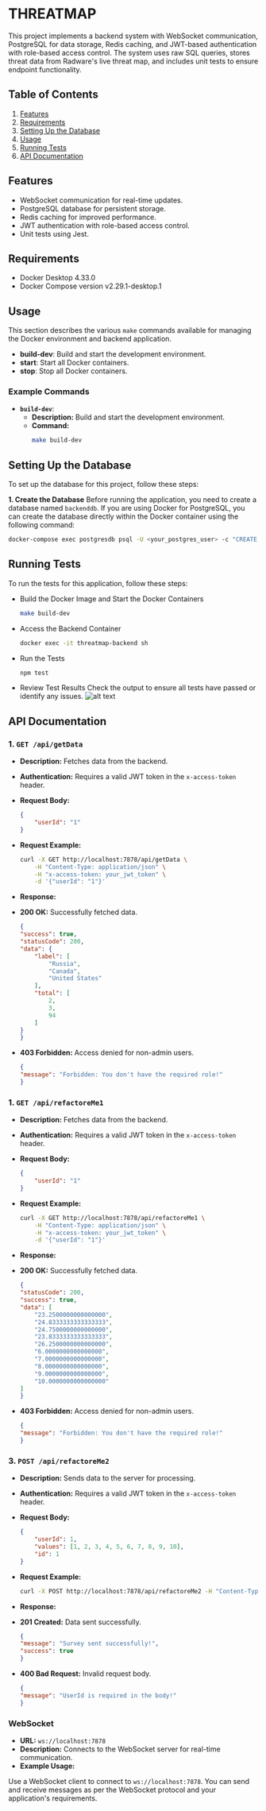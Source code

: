 # THREATMAP
This project implements a backend system with WebSocket communication, PostgreSQL for data storage, Redis caching, and JWT-based authentication with role-based access control. The system uses raw SQL queries, stores threat data from Radware's live threat map, and includes unit tests to ensure endpoint functionality.

## Table of Contents
1. [Features](#features)
2. [Requirements](#requirements)
3. [Setting Up the Database](#setting-up-the-database)
4. [Usage](#usage)
5. [Running Tests](#running-tests)
6. [API Documentation](#api-documentation)

## Features
- WebSocket communication for real-time updates.
- PostgreSQL database for persistent storage.
- Redis caching for improved performance.
- JWT authentication with role-based access control.
- Unit tests using Jest.

## Requirements
- Docker Desktop 4.33.0
- Docker Compose version v2.29.1-desktop.1

## Usage
  This section describes the various `make` commands available for managing the Docker environment and backend application.
  - **build-dev**: Build and start the development environment.
  - **start**: Start all Docker containers.
  - **stop**: Stop all Docker containers.

  ### Example Commands

  - **`build-dev`**:
    - **Description:** Build and start the development environment.
    - **Command:**
      ```bash
      make build-dev
      ```

## Setting Up the Database
To set up the database for this project, follow these steps:

**1. Create the Database**
Before running the application, you need to create a database named `backenddb`. If you are using Docker for PostgreSQL, you can create the database directly within the Docker container using the following command:

```sh
docker-compose exec postgresdb psql -U <your_postgres_user> -c "CREATE DATABASE backenddb;"
```
## Running Tests
To run the tests for this application, follow these steps:

- Build the Docker Image and Start the Docker Containers
    ```bash 
    make build-dev
    ```

- Access the Backend Container
    ```bash 
    docker exec -it threatmap-backend sh
    ```

- Run the Tests
    ```bash 
    npm test
    ```

- Review Test Results
Check the output to ensure all tests have passed or identify any issues.
![alt text](<Screenshot 2024-08-26 at 06.56.04.png>)

## API Documentation
### 1. `GET /api/getData`

- **Description:** Fetches data from the backend.
- **Authentication:** Requires a valid JWT token in the `x-access-token` header.
- **Request Body:**

    ```json
    {
        "userId": "1"
    }
    ```

- **Request Example:**

    ```bash
    curl -X GET http://localhost:7878/api/getData \
        -H "Content-Type: application/json" \
        -H "x-access-token: your_jwt_token" \
        -d '{"userId": "1"}'
    ```

- **Response:**
- **200 OK:** Successfully fetched data.
    ```json
    {
    "success": true,
    "statusCode": 200,
    "data": {
        "label": [
            "Russia",
            "Canada",
            "United States"
        ],
        "total": [
            2,
            3,
            94
        ]
    }
    }
    ```
- **403 Forbidden:** Access denied for non-admin users.
    ```json
    {
    "message": "Forbidden: You don't have the required role!"
    }
    ```

### 1. `GET /api/refactoreMe1`

- **Description:** Fetches data from the backend.
- **Authentication:** Requires a valid JWT token in the `x-access-token` header.
- **Request Body:**

    ```json
    {
        "userId": "1"
    }
    ```

- **Request Example:**

    ```bash
    curl -X GET http://localhost:7878/api/refactoreMe1 \
        -H "Content-Type: application/json" \
        -H "x-access-token: your_jwt_token" \
        -d '{"userId": "1"}'
    ```

- **Response:**
- **200 OK:** Successfully fetched data.
    ```json
    {
    "statusCode": 200,
    "success": true,
    "data": [
        "23.2500000000000000",
        "24.8333333333333333",
        "24.7500000000000000",
        "23.8333333333333333",
        "26.2500000000000000",
        "6.0000000000000000",
        "7.0000000000000000",
        "8.0000000000000000",
        "9.0000000000000000",
        "10.0000000000000000"
    ]
    }
    ```
- **403 Forbidden:** Access denied for non-admin users.
    ```json
    {
    "message": "Forbidden: You don't have the required role!"
    }

### 3. `POST /api/refactoreMe2`

- **Description:** Sends data to the server for processing.
- **Authentication:** Requires a valid JWT token in the `x-access-token` header.
- **Request Body:**

    ```json
    {
        "userId": 1,
        "values": [1, 2, 3, 4, 5, 6, 7, 8, 9, 10],
        "id": 1
    }
    ```

- **Request Example:**

    ```bash
    curl -X POST http://localhost:7878/api/refactoreMe2 -H "Content-Type: application/json" -H "x-access-token: your_jwt_token" -d '{"userId":1,"values":[1,2,3,4,5,6,7,8,9,10],"id":1}'
    ```

- **Response:**
- **201 Created:** Data sent successfully.
    ```json
    {
    "message": "Survey sent successfully!",
    "success": true
    }
    ```
- **400 Bad Request:** Invalid request body.
    ```json
    {
    "message": "UserId is required in the body!"
    }
    ```

### WebSocket
- **URL:** `ws://localhost:7878`
- **Description:** Connects to the WebSocket server for real-time communication.
- **Example Usage:**

Use a WebSocket client to connect to `ws://localhost:7878`. You can send and receive messages as per the WebSocket protocol and your application's requirements.